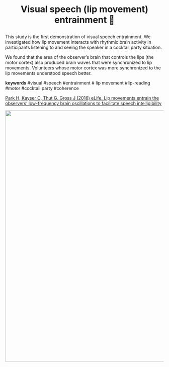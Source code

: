 # <p align="center">Visual speech (lip movement) entrainment 👄</p>
This study is the first demonstration of visual speech entrainment. We  investigated how lip movement interacts with rhythmic brain activity in participants listening to and seeing the speaker in a cocktail party situation. 

We found that the area of the observer’s brain that controls the lips (the motor cortex) also produced brain waves that were synchronized to lip movements. Volunteers whose motor cortex was more synchronized to the lip movements understood speech better. 

**keywords**
#visual #speech #entrainment # lip movement #lip-reading #motor #cocktail party #coherence

[Park H, Kayser C, Thut G, Gross J (2016) eLife. Lip movements entrain the observers’ low-frequency brain oscillations to facilitate speech intelligibility](https://doi.org/10.7554/eLife.14521)

<p align="center">
<img src="https://iiif.elifesciences.org/lax/14521%2Felife-14521-fig2-v2.tif/full/1234,/0/default.webp" width="800">
</p>
